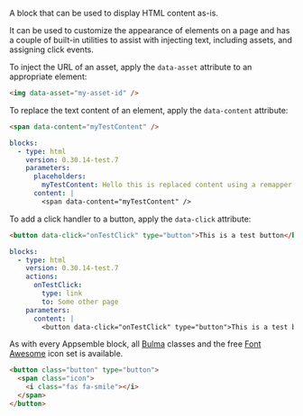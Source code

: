 A block that can be used to display HTML content as-is.

It can be used to customize the appearance of elements on a page and has a couple of built-in
utilities to assist with injecting text, including assets, and assigning click events.

To inject the URL of an asset, apply the `data-asset` attribute to an appropriate element:

```html
<img data-asset="my-asset-id" />
```

To replace the text content of an element, apply the `data-content` attribute:

```html
<span data-content="myTestContent" />
```

```yaml
blocks:
  - type: html
    version: 0.30.14-test.7
    parameters:
      placeholders:
        myTestContent: Hello this is replaced content using a remapper!
      content: |
        <span data-content="myTestContent" />
```

To add a click handler to a button, apply the `data-click` attribute:

```html
<button data-click="onTestClick" type="button">This is a test button</button>
```

```yaml
blocks:
  - type: html
    version: 0.30.14-test.7
    actions:
      onTestClick:
        type: link
        to: Some other page
    parameters:
      content: |
        <button data-click="onTestClick" type="button">This is a test button</button>
```

As with every Appsemble block, all [Bulma](https://bulma.io) classes and the free
[Font Awesome](https://fontawesome.com/icons?m=free) icon set is available.

```html
<button class="button" type="button">
  <span class="icon">
    <i class="fas fa-smile"></i>
  </span>
</button>
```
